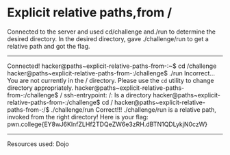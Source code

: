 # Explicit relative paths,from /
Connected to the server and used cd/challenge and./run to determine the desired directory. In the desired directory, gave ./challenge/run to get a relative path and got the flag.
***
Connected!
hacker@paths~explicit-relative-paths-from-:~$ cd /challenge
hacker@paths~explicit-relative-paths-from-:/challenge$ ./run
Incorrect...
You are not currently in the / directory.
Please use the `cd` utility to change directory appropriately.
hacker@paths~explicit-relative-paths-from-:/challenge$ /
ssh-entrypoint: /: Is a directory
hacker@paths~explicit-relative-paths-from-:/challenge$ cd /
hacker@paths~explicit-relative-paths-from-:/$ ./challenge/run
Correct!!!
./challenge/run is a relative path, invoked from the right directory!
Here is your flag:
pwn.college{EY8wJ6KlnfZLHf2TDQeZW6e3zRH.dBTN1QDLykjN0czW}
***
Resources used: Dojo
